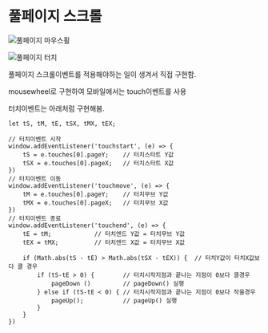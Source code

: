 # 풀페이지 스크롤

![풀페이지 마우스휠](./fullpage_mousewheel.gif)

![풀페이지 터치](./fullpage_touch.gif)

풀페이지 스크롤이벤트를 적용해야하는 일이 생겨서 직접 구현함.

mousewheel로 구현하여 모바일에서는 touch이벤트를 사용

터치이벤트는 아래처럼 구현해봄.

    let tS, tM, tE, tSX, tMX, tEX;

    // 터치이벤트 시작
    window.addEventListener('touchstart', (e) => {
        tS = e.touches[0].pageY;    // 터치스타트 Y값
        tSX = e.touches[0].pageX;   // 터치스타트 X값
    })
    // 터치이벤트 이동
    window.addEventListener('touchmove', (e) => {
        tM = e.touches[0].pageY;    // 터치무브 Y값
        tMX = e.touches[0].pageX;   // 터치무브 X값
    })
    // 터치이벤트 종료
    window.addEventListener('touchend', (e) => {
        tE = tM;            // 터치엔드 Y값 = 터치무브 Y값
        tEX = tMX;          // 터치엔드 X값 = 터치무브 X값

        if (Math.abs(tS - tE) > Math.abs(tSX - tEX)) {  // 터치Y값이 터치X값보다 클 경우
            if (tS-tE > 0) {        // 터치시작지점과 끝나는 지점이 0보다 클경우
                pageDown ()         // pageDown() 실행
            } else if (tS-tE < 0) { // 터치시작지점과 끝나는 지점이 0보다 작을경우
                pageUp();           // pageUp() 실행
            }
        }
    })